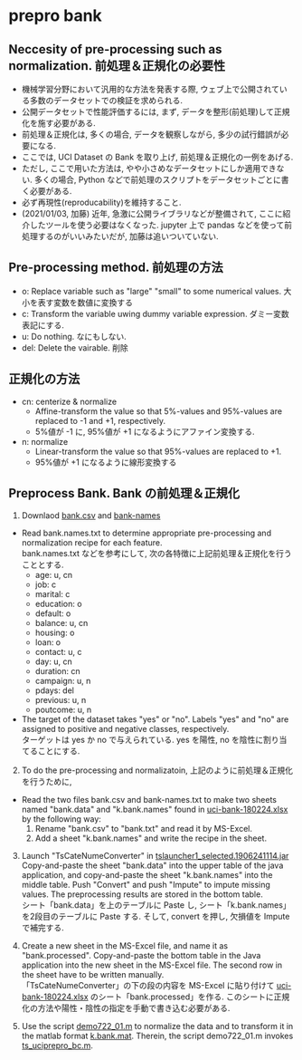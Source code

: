 # prepro bank
## Neccesity of pre-processing such as normalization. 前処理＆正規化の必要性
- 機械学習分野において汎用的な方法を発表する際, ウェブ上で公開されている多数のデータセットでの検証を求められる. 
- 公開データセットで性能評価するには, まず, データを整形(前処理)して正規化を施す必要がある. 
- 前処理＆正規化は, 多くの場合, データを観察しながら, 多少の試行錯誤が必要になる. 
- ここでは, UCI Dataset の Bank を取り上げ, 前処理＆正規化の一例をあげる. 
- ただし, ここで用いた方法は, やや小さめなデータセットにしか適用できない. 多くの場合, Python などで前処理のスクリプトをデータセットごとに書く必要がある. 
- 必ず再現性(reproducability)を維持すること. 
- (2021/01/03, 加藤) 近年, 急激に公開ライブラリなどが整備されて, ここに紹介したツールを使う必要はなくなった. jupyter 上で pandas などを使って前処理するのがいいみたいだが, 加藤は追いついていない. 

## Pre-processing method. 前処理の方法
- o: Replace variable such as &quot;large&quot; &quot;small&quot; to some numerical values. 大小を表す変数を数値に変換する
- c: Transform the variable uwing dummy variable expression. ダミー変数表記にする. 
- u: Do nothing. なにもしない. 
- del: Delete the vairable. 削除

## 正規化の方法
- cn: centerize &amp; normalize
  - Affine-transform the value so that 5%-values and 95%-values are replaced to -1 and +1, respectively. 
  - 5%値が -1 に, 95%値が +1 になるようにアファイン変換する. 
- n: normalize
  - Linear-transform the value so that 95%-values are replaced to +1.
  - 95%値が +1 になるように線形変換する

## Preprocess Bank. Bank の前処理＆正規化

1. Downlaod [bank.csv](./src/prepro-bank/bank.csv) and [bank-names](./src/prepro-bank/bank-names.txt)
- Read bank.names.txt to determine appropriate pre-processing and normalization recipe for each feature.  
bank.names.txt などを参考にして, 
次の各特徴に上記前処理＆正規化を行うこととする. 
  - age: u, cn
  - job: c
  - marital: c
  - education: o
  - default: o
  - balance:	u, cn
  - housing:	o
  - loan: o
  - contact: u, c
  - day: u, cn
  - duration: cn
  - campaign: u, n
  - pdays: del
  - previous: u, n
  - poutcome: u, n
- The target of the dataset takes &quot;yes&quot; or &quot;no&quot;.
Labels &quot;yes&quot; and &quot;no&quot; are assigned to positive and negative classes, respectively.  
ターゲットは yes か no で与えられている. yes を陽性, no を陰性に割り当てることにする. 

2. To do the pre-processing and normalizatoin, 上記のように前処理＆正規化を行うために, 
- Read the two files bank.csv and bank-names.txt to make two sheets named &quot;bank.data&quot; and &quot;k.bank.names&quot; found in [uci-bank-180224.xlsx](./src/prepro-bank/uci-bank-180224.xlsx) by the following way:
  1. Rename &quot;bank.csv&quot; to &quot;bank.txt&quot; and read it by MS-Excel.
  2. Add a sheet &quot;k.bank.names&quot; and write the recipe in the sheet.

3. Launch &quot;TsCateNumeConverter&quot; in [tslauncher1_selected.1906241114.jar](./src/prepro-bank/tslauncher1_selected.1906241114.jar)
Copy-and-paste the sheet &quot;bank.data&quot; into the upper table of the java application, and copy-and-paste the sheet &quot;k.bank.names&quot; into the middle table. Push &quot;Convert&quot; and push &quot;Impute&quot; to impute missing values. The preprocessing results are stored in the bottom table.  
シート「bank.data」を上のテーブルに Paste し, シート「k.bank.names」を2段目のテーブルに Paste する. そして, convert を押し, 欠損値を Impute で補完する. 

4. Create a new sheet in the MS-Excel file, and name it as &quot;bank.processed&quot;.  Copy-and-paste the bottom table in the Java application into the new sheet in the MS-Excel file. The second row in the sheet have to be written manually.  
「TsCateNumeConverter」の下の段の内容を MS-Excel に貼り付けて [uci-bank-180224.xlsx](./src/prepro-bank/uci-bank-180224.xlsx)
のシート「bank.processed」を作る. このシートに正規化の方法や陽性・陰性の指定を手動で書き込む必要がある. 

5. Use the script [demo722_01.m](./src/prepro-bank/demo722_01.m)
to normalize the data and to transform it in the matlab format [k.bank.mat](./src/prepro-bank/k.bank.mat). Therein, the script demo722_01.m invokes [ts_uciprepro_bc.m](./src/prepro-bank/ts_uciprepro_bc.m).
